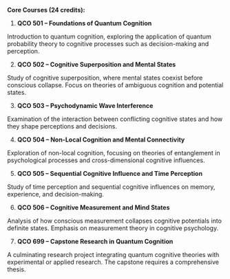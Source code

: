 **Core Courses (24 credits):**

1.	**QCO 501 – Foundations of Quantum Cognition**

Introduction to quantum cognition, exploring the application of quantum probability theory to cognitive processes such as decision-making and perception.

2.	**QCO 502 – Cognitive Superposition and Mental States**

Study of cognitive superposition, where mental states coexist before conscious collapse. Focus on theories of ambiguous cognition and potential states.

3.	**QCO 503 – Psychodynamic Wave Interference**

Examination of the interaction between conflicting cognitive states and how they shape perceptions and decisions.

4.	**QCO 504 – Non-Local Cognition and Mental Connectivity**

Exploration of non-local cognition, focusing on theories of entanglement in psychological processes and cross-dimensional cognitive influences.

5.	**QCO 505 – Sequential Cognitive Influence and Time Perception**

Study of time perception and sequential cognitive influences on memory, experience, and decision-making.

6.	**QCO 506 – Cognitive Measurement and Mind States**

Analysis of how conscious measurement collapses cognitive potentials into definite states. Emphasis on measurement theory in cognitive psychology.

7.	**QCO 699 – Capstone Research in Quantum Cognition**

A culminating research project integrating quantum cognitive theories with experimental or applied research. The capstone requires a comprehensive thesis.